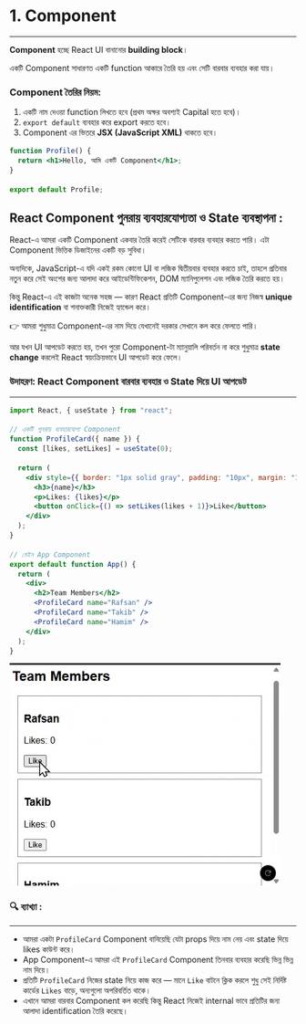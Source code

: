 # 1. Component

---

**Component** হচ্ছে React UI বানানোর **building block**।

একটি Component সাধারণত একটি function আকারে তৈরি হয় এবং সেটি বারবার ব্যবহার করা যায়।

### **Component তৈরির নিয়ম:**

1. একটি নাম দেওয়া function লিখতে হবে (প্রথম অক্ষর অবশ্যই Capital হতে হবে)।
2. `export default` ব্যবহার করে export করতে হবে।
3. Component এর ভিতরে **JSX (JavaScript XML)** থাকতে হবে।

```jsx
function Profile() {
  return <h1>Hello, আমি একটি Component</h1>;
}

export default Profile;
```

## React Component পুনরায় ব্যবহারযোগ্যতা ও State ব্যবস্থাপনা :

React-এ আমরা একটি Component একবার তৈরি করেই সেটিকে বারবার ব্যবহার করতে পারি। এটা Component ভিত্তিক ডিজাইনের একটি বড় সুবিধা।

অন্যদিকে, JavaScript-এ যদি একই রকম কোনো UI বা লজিক দ্বিতীয়বার ব্যবহার করতে চাই, তাহলে প্রতিবার নতুন করে সেই অংশের জন্য আলাদা করে আইডেন্টিফিকেশন, DOM ম্যানিপুলেশন এবং লজিক তৈরি করতে হয়।

কিন্তু React-এ এই কাজটা অনেক সহজ — কারণ React প্রতিটি Component-এর জন্য নিজস্ব **unique identification** বা শনাক্তকারী নিজেই হ্যান্ডেল করে।

👉 আমরা শুধুমাত্র Component-এর নাম দিয়ে যেখানেই দরকার সেখানে কল করে ফেলতে পারি।

আর যখন UI আপডেট করতে হয়, তখন পুরো Component-টা ম্যানুয়ালি পরিবর্তন না করে শুধুমাত্র **state change** করলেই React স্বয়ংক্রিয়ভাবে UI আপডেট করে ফেলে।

### উদাহরণ: React Component বারবার ব্যবহার ও State দিয়ে UI আপডেট

---

```jsx
import React, { useState } from "react";

// একটি পুনরায় ব্যবহারযোগ্য Component
function ProfileCard({ name }) {
  const [likes, setLikes] = useState(0);

  return (
    <div style={{ border: "1px solid gray", padding: "10px", margin: "10px" }}>
      <h3>{name}</h3>
      <p>Likes: {likes}</p>
      <button onClick={() => setLikes(likes + 1)}>Like</button>
    </div>
  );
}

// মেইন App Component
export default function App() {
  return (
    <div>
      <h2>Team Members</h2>
      <ProfileCard name="Rafsan" />
      <ProfileCard name="Takib" />
      <ProfileCard name="Hamim" />
    </div>
  );
}
```

![State Update Demo](../../../../public/images/React/state-ezgif.com-optimize.gif)

### 🔍 ব্যাখ্যা :

---

- আমরা একটা `ProfileCard` Component বানিয়েছি যেটা props দিয়ে নাম নেয় এবং state দিয়ে likes কাউন্ট করে।
- App Component-এ আমরা এই `ProfileCard` Component তিনবার ব্যবহার করেছি ভিন্ন ভিন্ন নাম দিয়ে।
- প্রতিটি `ProfileCard` নিজের state নিয়ে কাজ করে — মানে `Like` বাটনে ক্লিক করলে শুধু সেই নির্দিষ্ট কার্ডের `Likes` বাড়ে, অন্যগুলো অপরিবর্তিত থাকে।
- এখানে আমরা বারবার Component কল করেছি কিন্তু React নিজেই internal ভাবে প্রতিটির জন্য আলাদা identification তৈরি করেছে।
